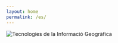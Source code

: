```yaml
---
layout: home
permalink: /es/
---
```


<div class="cover">
  <img class="cover-image" src="{{ site.baseurl }}/images/cover-cat.png" alt="Tecnologies de la Informació Geogràfica">
</div>